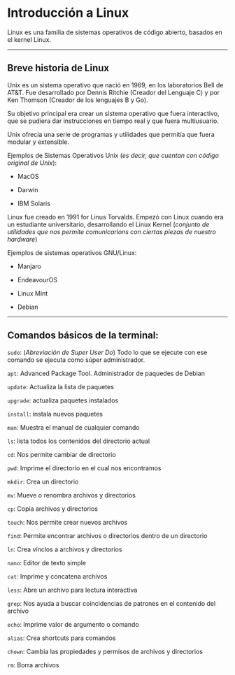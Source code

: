# Introducción a Linux

Linux es una familia de sistemas operativos de código abierto, basados en el kernel Linux. 

---


## Breve historia de Linux

Unix es un sistema operativo que nació en 1969, en los laboratorios Bell de AT&T. Fue desarrollado por Dennis Ritchie (Creador del Lenguaje C) y por Ken Thomson (Creador de los lenguajes B y Go). 

Su objetivo principal era crear un sistema operativo que fuera interactivo, que se pudiera dar instrucciones en tiempo real y que fuera multiusuario.

Unix ofrecía una serie de programas y utilidades que permitía que fuera modular y extensible.

Ejemplos de Sistemas Operativos Unix (_es decir, que cuentan con código original de Unix_):

- MacOS

- Darwin

- IBM Solaris


Linux fue creado en 1991 for Linus Torvalds. Empezó con Linux cuando era un estudiante universitario, desarrollando el Linux Kernel (_conjunto de utilidades que nos permite comunicarions con ciertas piezas de nuestro hardware_)

Ejemplos de sistemas operativos GNU/Linux:

- Manjaro

- EndeavourOS

- Linux Mint

- Debian


---


## Comandos básicos de la terminal:

`sudo`: (_Abreviación de Super User Do_) Todo lo que se ejecute con ese comando se ejecuta como súper administrador.

`apt`: Advanced Package Tool. Administrador de paquedes de Debian

`update`: Actualiza la lista de paquetes

`upgrade`: actualiza paquetes instalados

`install`: instala nuevos paquetes

`man`: Muestra el manual de cualquier comando

`ls`: lista todos los contenidos del directorio actual

`cd`: Nos permite cambiar de directorio

`pwd`: Imprime el directorio en el cual nos encontramos

`mkdir`: Crea un directorio

`mv`: Mueve o renombra archivos y directorios

`cp`: Copia archivos y directorios

`touch`: Nos permite crear nuevos archivos

`find`: Permite encontrar archivos o directorios dentro de un directorio

`ln`: Crea vínclos a archivos y directorios

`nano`: Editor de texto simple

`cat`: Imprime y concatena archivos

`less`: Abre un archivo para lectura interactiva

`grep`: Nos ayuda a buscar coincidencias de patrones en el contenido del archivo

`echo`: Imprime valor de argumento o comando

`alias`: Crea shortcuts para comandos

`chown`: Cambia las propiedades y permisos de archivos y directorios

`rm`: Borra archivos